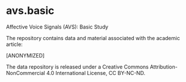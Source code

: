 # avs.basic
Affective Voice Signals (AVS): Basic Study

The repository contains data and material associated with the academic article:

[ANONYMIZED]

The data repository is released under a Creative Commons Attribution-NonCommercial 4.0 International License, CC BY-NC-ND. 
